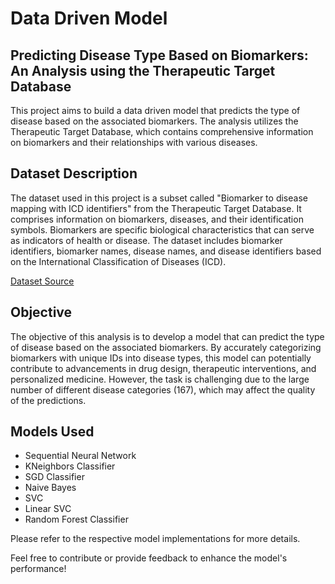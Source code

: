 # Data Driven Model

## Predicting Disease Type Based on Biomarkers: An Analysis using the Therapeutic Target Database

This project aims to build a data driven model that predicts the type of disease based on the associated biomarkers. The analysis utilizes the Therapeutic Target Database, which contains comprehensive information on biomarkers and their relationships with various diseases.

## Dataset Description

The dataset used in this project is a subset called "Biomarker to disease mapping with ICD identifiers" from the Therapeutic Target Database. It comprises information on biomarkers, diseases, and their identification symbols. Biomarkers are specific biological characteristics that can serve as indicators of health or disease. The dataset includes biomarker identifiers, biomarker names, disease names, and disease identifiers based on the International Classification of Diseases (ICD).

[Dataset Source](https://db.idrblab.net/ttd/full-data-download)

## Objective

The objective of this analysis is to develop a model that can predict the type of disease based on the associated biomarkers. By accurately categorizing biomarkers with unique IDs into disease types, this model can potentially contribute to advancements in drug design, therapeutic interventions, and personalized medicine. However, the task is challenging due to the large number of different disease categories (167), which may affect the quality of the predictions.

## Models Used

- Sequential Neural Network
- KNeighbors Classifier
- SGD Classifier
- Naive Bayes
- SVC
- Linear SVC
- Random Forest Classifier

Please refer to the respective model implementations for more details.

Feel free to contribute or provide feedback to enhance the model's performance!
